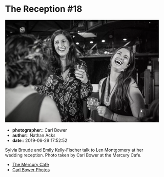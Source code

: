 # The Reception #18

![Sylvia Broude and Emily Kelly-Fischer talk to Len Montgomery](assets/2019-06-29-set-3-the-reception-18.webp)

* **photographer**:: Carl Bower  
* **author**:: Nathan Acks  
* **date**:: 2019-06-29 17:52:52

Sylvia Broude and Emily Kelly-Fischer talk to Len Montgomery at her wedding reception. Photo taken by Carl Bower at the Mercury Cafe.

* [The Mercury Cafe](http://mercurycafe.com)
* [Carl Bower Photos](https://carlbowerphotos.com)
